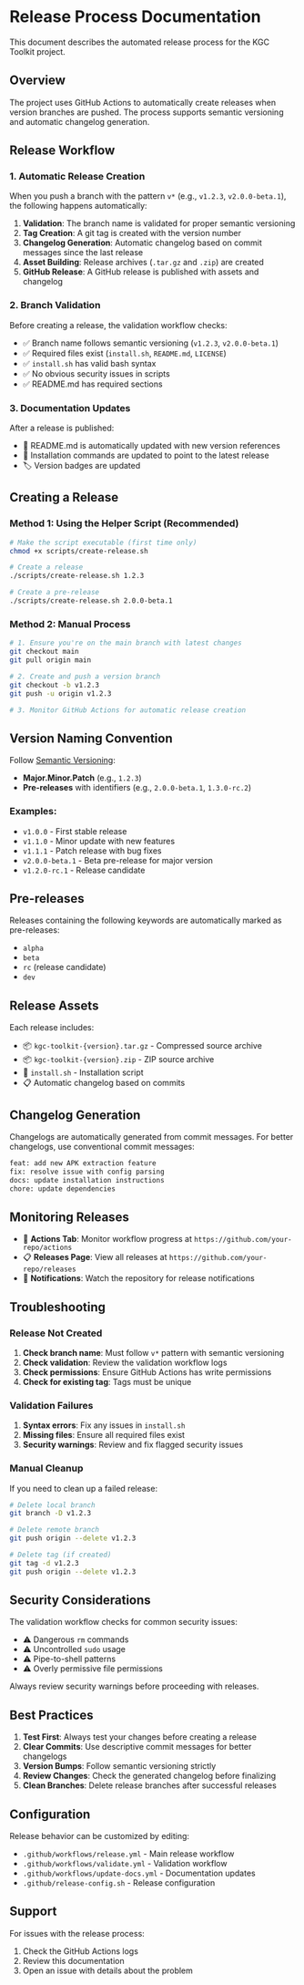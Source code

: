 # Release Process Documentation

This document describes the automated release process for the KGC Toolkit project.

## Overview

The project uses GitHub Actions to automatically create releases when version branches are pushed. The process supports semantic versioning and automatic changelog generation.

## Release Workflow

### 1. Automatic Release Creation

When you push a branch with the pattern `v*` (e.g., `v1.2.3`, `v2.0.0-beta.1`), the following happens automatically:

1. **Validation**: The branch name is validated for proper semantic versioning
2. **Tag Creation**: A git tag is created with the version number
3. **Changelog Generation**: Automatic changelog based on commit messages since the last release
4. **Asset Building**: Release archives (`.tar.gz` and `.zip`) are created
5. **GitHub Release**: A GitHub release is published with assets and changelog

### 2. Branch Validation

Before creating a release, the validation workflow checks:

- ✅ Branch name follows semantic versioning (`v1.2.3`, `v2.0.0-beta.1`)
- ✅ Required files exist (`install.sh`, `README.md`, `LICENSE`)
- ✅ `install.sh` has valid bash syntax
- ✅ No obvious security issues in scripts
- ✅ README.md has required sections

### 3. Documentation Updates

After a release is published:

- 📝 README.md is automatically updated with new version references
- 🔗 Installation commands are updated to point to the latest release
- 🏷️ Version badges are updated

## Creating a Release

### Method 1: Using the Helper Script (Recommended)

```bash
# Make the script executable (first time only)
chmod +x scripts/create-release.sh

# Create a release
./scripts/create-release.sh 1.2.3

# Create a pre-release
./scripts/create-release.sh 2.0.0-beta.1
```

### Method 2: Manual Process

```bash
# 1. Ensure you're on the main branch with latest changes
git checkout main
git pull origin main

# 2. Create and push a version branch
git checkout -b v1.2.3
git push -u origin v1.2.3

# 3. Monitor GitHub Actions for automatic release creation
```

## Version Naming Convention

Follow [Semantic Versioning](https://semver.org/):

- **Major.Minor.Patch** (e.g., `1.2.3`)
- **Pre-releases** with identifiers (e.g., `2.0.0-beta.1`, `1.3.0-rc.2`)

### Examples:

- `v1.0.0` - First stable release
- `v1.1.0` - Minor update with new features
- `v1.1.1` - Patch release with bug fixes
- `v2.0.0-beta.1` - Beta pre-release for major version
- `v1.2.0-rc.1` - Release candidate

## Pre-releases

Releases containing the following keywords are automatically marked as pre-releases:

- `alpha`
- `beta`
- `rc` (release candidate)
- `dev`

## Release Assets

Each release includes:

- 📦 `kgc-toolkit-{version}.tar.gz` - Compressed source archive
- 📦 `kgc-toolkit-{version}.zip` - ZIP source archive
- 📄 `install.sh` - Installation script
- 📋 Automatic changelog based on commits

## Changelog Generation

Changelogs are automatically generated from commit messages. For better changelogs, use conventional commit messages:

```bash
feat: add new APK extraction feature
fix: resolve issue with config parsing
docs: update installation instructions
chore: update dependencies
```

## Monitoring Releases

- 👀 **Actions Tab**: Monitor workflow progress at `https://github.com/your-repo/actions`
- 📋 **Releases Page**: View all releases at `https://github.com/your-repo/releases`
- 🔔 **Notifications**: Watch the repository for release notifications

## Troubleshooting

### Release Not Created

1. **Check branch name**: Must follow `v*` pattern with semantic versioning
2. **Check validation**: Review the validation workflow logs
3. **Check permissions**: Ensure GitHub Actions has write permissions
4. **Check for existing tag**: Tags must be unique

### Validation Failures

1. **Syntax errors**: Fix any issues in `install.sh`
2. **Missing files**: Ensure all required files exist
3. **Security warnings**: Review and fix flagged security issues

### Manual Cleanup

If you need to clean up a failed release:

```bash
# Delete local branch
git branch -D v1.2.3

# Delete remote branch
git push origin --delete v1.2.3

# Delete tag (if created)
git tag -d v1.2.3
git push origin --delete v1.2.3
```

## Security Considerations

The validation workflow checks for common security issues:

- ⚠️ Dangerous `rm` commands
- ⚠️ Uncontrolled `sudo` usage
- ⚠️ Pipe-to-shell patterns
- ⚠️ Overly permissive file permissions

Always review security warnings before proceeding with releases.

## Best Practices

1. **Test First**: Always test your changes before creating a release
2. **Clear Commits**: Use descriptive commit messages for better changelogs
3. **Version Bumps**: Follow semantic versioning strictly
4. **Review Changes**: Check the generated changelog before finalizing
5. **Clean Branches**: Delete release branches after successful releases

## Configuration

Release behavior can be customized by editing:

- `.github/workflows/release.yml` - Main release workflow
- `.github/workflows/validate.yml` - Validation workflow
- `.github/workflows/update-docs.yml` - Documentation updates
- `.github/release-config.sh` - Release configuration

## Support

For issues with the release process:

1. Check the GitHub Actions logs
2. Review this documentation
3. Open an issue with details about the problem
